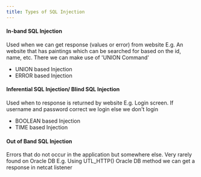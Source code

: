 ```yaml
---
title: Types of SQL Injection
---
```


#### In-band SQL Injection

Used when we can get response (values or error) from website
E.g. An website that has paintings which can be searched for based on the id, name, etc. There we can make use of 'UNION Command'

* UNION based Injection
* ERROR based Injection

#### Inferential SQL Injection/ Blind SQL Injection

Used when to response is returned by website
E.g. Login screen. If username and password correct we login else we don't login

* BOOLEAN based Injection
* TIME based Injection

#### Out of Band SQL Injection

Errors that do not occur in the application but somewhere else. Very rarely found on Oracle DB
E.g. Using UTL_HTTP() Oracle DB method we can get a response in netcat listener